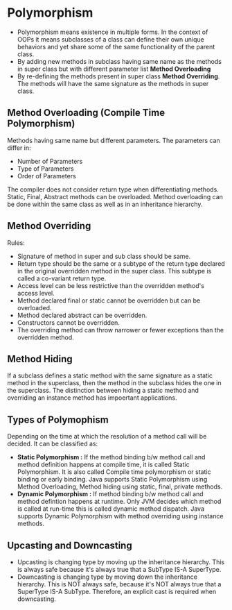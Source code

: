 # Polymorphism

- Polymorphism means existence in multiple forms. In the context of OOPs it means subclasses of a class can define their own unique behaviors and yet share some of the same functionality of the parent class.
- By adding new methods in subclass having same name as the methods in super class but with different parameter list **Method Overloading**
- By re-defining the methods present in super class **Method Overriding**. The methods will have the same signature as the methods in super class.

## Method Overloading (Compile Time Polymorphism) 

Methods having same name but different parameters. The parameters can differ in:
- Number of Parameters
- Type of Parameters
- Order of Parameters

The compiler does not consider return type when differentiating methods. Static, Final, Abstract methods can be overloaded.
Method overloading can be done within the same class as well as in an inheritance hierarchy.

## Method Overriding

Rules:
- Signature of method in super and sub class should be same.
- Return type should be the same or a subtype of the return type declared in the original overridden method in the super class. This subtype is called a co-variant return type.
- Access level can be less restrictive than the overridden method's access level.
- Method declared final or static cannot be overridden but can be overloaded.
- Method declared abstract can be overridden.
- Constructors cannot be overridden.
- The overriding method can throw narrower or fewer exceptions than the overridden method.

## Method Hiding

If a subclass defines a static method with the same signature as a static method in the superclass, then the method in the subclass hides the one in the superclass.
The distinction between hiding a static method and overriding an instance method has impoertant applications.

## Types of Polymophism

Depending on the time at which the resolution of a method call will be decided. It can be classified as:
- **Static Polymorphism :** If the method binding b/w method call and method definition happens at compile time, it is called Static Polymorphism. It is also called Compile time polymorphism or static binding or early binding. 
Java supports Static Polymorphism using Method Overloading, Method hiding using static, final, private methods.
- **Dynamic Polymorphism :** If method binding b/w method call and method defintion happens at runtime. Only JVM decides which method is called at run-time this is called dynamic method dispatch.
Java supports Dynamic Polymorphism with method overriding using instance methods.

## Upcasting and Downcasting

- Upcasting is changing type by moving up the inheritance hierarchy. This is always safe because it's always true that a SubType IS-A SuperType.
- Downcasting is changing type by moving down the inheritance hierarchy. This is NOT always safe, because it's NOT always true that a SuperType IS-A SubType. Therefore, an explicit cast is required when downcasting.
